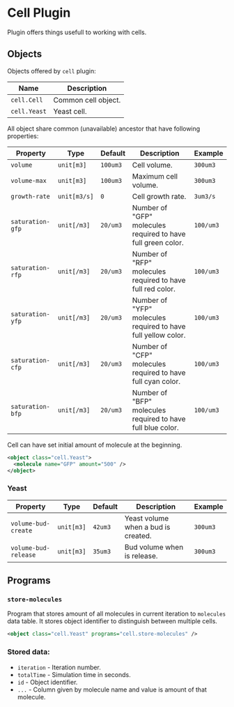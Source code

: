 
# Cell Plugin

Plugin offers things usefull to working with cells.

## Objects

Objects offered by `cell` plugin:

| Name            | Description         |
| --------------- | ------------------- |
| `cell.Cell`     | Common cell object. |
| `cell.Yeast`    | Yeast cell.         |

All object share common (unavailable) ancestor that have following properties:

| Property         | Type         | Default  | Description                                                   | Example  |
| ---------------- | ------------ | -------- | ------------------------------------------------------------- | -------- |
| `volume`         | `unit[m3]`   | `100um3` | Cell volume.                                                  | `300um3` |
| `volume-max`     | `unit[m3]`   | `100um3` | Maximum cell volume.                                          | `300um3` |
| `growth-rate`    | `unit[m3/s]` | `0`      | Cell growth rate.                                             | `3um3/s` |
| `saturation-gfp` | `unit[/m3]`  | `20/um3` | Number of "GFP" molecules required to have full green color.  | `100/um3` |
| `saturation-rfp` | `unit[/m3]`  | `20/um3` | Number of "RFP" molecules required to have full red color.    | `100/um3` |
| `saturation-yfp` | `unit[/m3]`  | `20/um3` | Number of "YFP" molecules required to have full yellow color. | `100/um3` |
| `saturation-cfp` | `unit[/m3]`  | `20/um3` | Number of "CFP" molecules required to have full cyan color.   | `100/um3` |
| `saturation-bfp` | `unit[/m3]`  | `20/um3` | Number of "BFP" molecules required to have full blue color.   | `100/um3` |

Cell can have set initial amount of molecule at the beginning.

```xml
<object class="cell.Yeast">
  <molecule name="GFP" amount="500" />
</object>
```

### Yeast

| Property             | Type       | Default | Description                         | Example  |
| -------------------- | ---------- | ------- | ----------------------------------- | -------- |
| `volume-bud-create`  | `unit[m3]` | `42um3` | Yeast volume when a bud is created. | `300um3` |
| `volume-bud-release` | `unit[m3]` | `35um3` | Bud volume when is release.         | `300um3` |

## Programs

### `store-molecules`

Program that stores amount of all molecules in current iteration to `molecules` data table. It stores object identifier to distinguish between multiple cells.

```xml
<object class="cell.Yeast" programs="cell.store-molecules" />
```

### Stored data:

* `iteration` - Iteration number.
* `totalTime` - Simulation time in seconds.
* `id`        - Object identifier.
* `...`       - Column given by molecule name and value is amount of that molecule.
